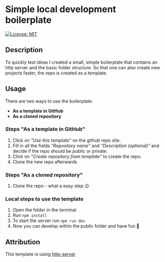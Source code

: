 # Simple local development boilerplate
[![License: MIT](https://img.shields.io/badge/License-MIT-yellow.svg)](https://opensource.org/licenses/MIT)

## Description

To quickly test ideas I created a small, simple boilerplate that contains an http server and the basic folder structure. So that one can also create new projects faster, the repo is created as a template.

## Usage 

There are two ways to use the boilerplate:

* **As a template in GitHub**
* **As a cloned repository**

### Steps "As a template in GitHub"

1. Click on *"Use this template"* on the github repo site.
2. Fill in all the fields *"Repository name"* and *"Description (optional)"* and decide if the repo should be public or private.
3. Click on *"Create repository from template"* to create the repo.
4. Clone the new repo afterwards

### Steps "As a cloned repository"

1. Clone the repo - what a easy step 😉

### Local steps to use the template

1. Open the folder in the terminal
2. Run ```npm install```
3. To start the server run ```npm run dev```
4. Now you can develop within the public folder and have fun 🎉 

## Attribution

This template is using [http-server](https://github.com/http-party/http-server)